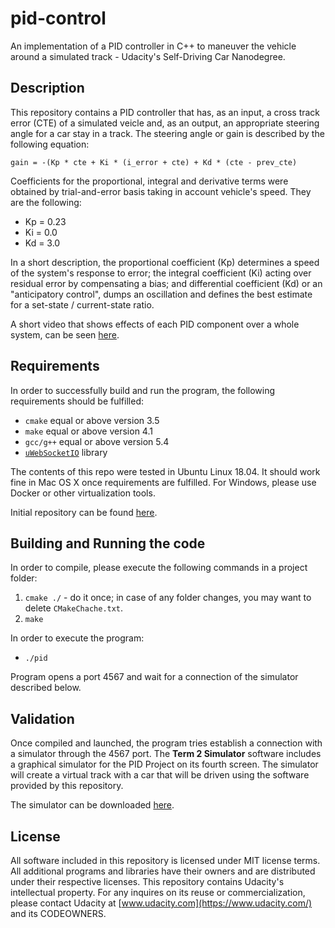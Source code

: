 # pid-control
An implementation of a PID controller in C++ to maneuver the vehicle around a simulated track - Udacity's Self-Driving Car Nanodegree.

## Description ##
This repository contains a PID controller that has, as an input, a cross track error (CTE) of a simulated veicle and, as an output, an appropriate steering angle for a car stay in a track. The steering angle or gain is described by the following equation:

``
gain = -(Kp * cte + Ki * (i_error + cte) + Kd * (cte - prev_cte)
``

Coefficients for the proportional, integral and derivative terms were obtained by trial-and-error basis taking in account vehicle's speed. They are the following:
- Kp = 0.23
- Ki = 0.0
- Kd = 3.0

In a short description, the proportional coefficient (Kp) determines a speed of the system's response to error; the integral coefficient (Ki) acting over residual error by compensating a bias; and differential coefficient (Kd) or an "anticipatory control", dumps an oscillation and defines the best estimate for a set-state / current-state ratio.

A short video that shows effects of each PID component over a whole system, can be seen [here](https://youtu.be/CfiO3-dxoIk).

## Requirements ##
In order to successfully build and run the program, the following requirements should be fulfilled:
* `cmake` equal or above version 3.5
* `make` equal or above version 4.1
* `gcc/g++` equal or above version 5.4
* [`uWebSocketIO`](https://github.com/uNetworking/uWebSockets) library

The contents of this repo were tested in Ubuntu Linux 18.04. It should work fine in Mac OS X once requirements are fulfilled. For Windows, please use Docker or other virtualization tools.

Initial repository can be found [here](https://github.com/udacity/CarND-PID-Control-Project).

## Building and Running the code ##
In order to compile, please execute the following commands in a project folder:
1. `cmake ./` - do it once; in case of any folder changes, you may want to delete `CMakeChache.txt`.
3. `make`

In order to execute the program:
* `./pid`

Program opens a port 4567 and wait for a connection of the simulator described below.

## Validation ##
Once compiled and launched, the program tries establish a connection with a simulator through the 4567 port. The **Term 2 Simulator** software includes a graphical simulator for the PID Project on its fourth screen. The simulator will create a virtual track with a car that will be driven using the software provided by this repository.

The simulator can be downloaded [here](https://github.com/udacity/self-driving-car-sim/releases).

## License ##
All software included in this repository is licensed under MIT license terms. All additional programs and libraries have their owners and are distributed under their respective licenses. This repository contains Udacity's intellectual property. For any inquires on its reuse or commercialization, please contact Udacity at [www.udacity.com](https://www.udacity.com/) and its CODEOWNERS.
